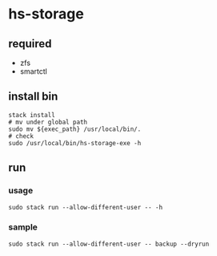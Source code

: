 # hs-storage

## required
* zfs
* smartctl

## install bin
```
stack install
# mv under global path
sudo mv ${exec_path} /usr/local/bin/.
# check
sudo /usr/local/bin/hs-storage-exe -h
```
## run
### usage
```
sudo stack run --allow-different-user -- -h
```
### sample
```
sudo stack run --allow-different-user -- backup --dryrun
```
